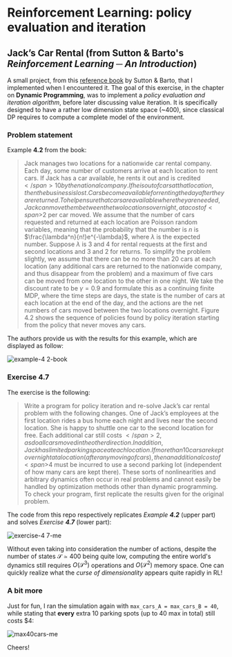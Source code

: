 # Reinforcement Learning: policy evaluation and iteration
## Jack’s Car Rental (from Sutton & Barto's _Reinforcement Learning ─ An Introduction_)
A small project, from this [reference book](http://incompleteideas.net/book/RLbook2020.pdf) by Sutton & Barto, that I implemented when I encountered it. The goal of this exercise, in the chapter on **Dynamic Programming**, was to implement a _policy evaluation and iteration algorithm_, before later discussing value iteration. It is specifically designed to have a rather low dimension state space (~400), since classical DP requires to compute a complete model of the environment.

### Problem statement

Example **4.2** from the book:
> Jack manages two locations for a nationwide car rental company. Each day, some number of customers arrive at each location to rent cars. If Jack has a car available, he rents it out and is credited <span>$</span>10 by the national company. If he is out of cars at that location, then the business is lost. Cars become available for renting the day after they are returned. To help ensure that cars are available where they are needed, Jack can move them between the two locations overnight, at a cost of <span>$</span>2 per car moved. We assume that the number of cars requested and returned at each location are Poisson random variables, meaning that the probability that the number is $n$ is 
$\frac{\lambda^n}{n!}e^{-\lambda}$, where $\lambda$ is the expected number. Suppose $\lambda$ is 3 and 4 for rental requests at
the first and second locations and 3 and 2 for returns. To simplify the problem slightly, we assume that there can be no more than 20 cars at each location (any additional cars are returned to the nationwide company, and thus disappear from the problem) and a maximum of five cars can be moved from one location to the other in one night. We take the discount rate to be $\gamma = 0.9$ and formulate this as a continuing finite MDP, where the time steps are days, the state is the number of cars at each location at the end of the day, and the actions are the net numbers of cars moved between the two locations overnight. Figure 4.2 shows the sequence of policies found by policy iteration starting from the policy that never moves any cars.

The authors provide us with the results for this example, which are displayed as follow:

![example-4 2-book](https://user-images.githubusercontent.com/114467748/192849100-19008b5f-b6b2-4f4b-9964-36cd0805c376.png)

### Exercise **4.7**

The exercise is the following:
> Write a program for policy iteration and re-solve Jack’s car rental problem with the following changes. One of Jack’s employees at the first location rides a bus home each night and lives near the second location. She is happy to shuttle one car to the second location for free. Each additional car still costs <span>$</span>2, as do all cars moved in the other direction. In addition, Jack has limited parking space at each location. If more than 10 cars are kept overnight at a location (after any moving of cars), then an additional cost of <span>$</span>4 must be incurred to use a second parking lot (independent of how many cars are kept there). These sorts of nonlinearities and arbitrary dynamics often occur in real problems and cannot easily be handled by optimization methods other than dynamic programming. To check your program, first replicate the results given for the original problem.

The code from this repo respectively replicates _Example **4.2**_ (upper part) and solves _Exercise **4.7**_ (lower part):

![exercise-4 7-me](https://user-images.githubusercontent.com/114467748/192849833-ffa0c03c-d8a2-40be-adbd-b73e62cfaf10.png)

Without even taking into consideration the number of actions, despite the number of states $\mathcal{S}\simeq 400$ being quite low, computing the entire world's dynamics still requires $O(\mathcal{S}^3)$ operations and $O(\mathcal{S}^2)$ memory space. One can quickly realize what the _curse of dimensionality_ appears quite rapidly in RL!

### A bit more

Just for fun, I ran the simulation again with `max_cars_A = max_cars_B = 40`, while stating that **every** extra 10 parking spots (up to 40 max in total) still costs <span>$</span>4:

![max40cars-me](https://user-images.githubusercontent.com/114467748/192899942-b1ec5fce-1c28-44de-b134-22bb2b92e6fe.png)

Cheers!

